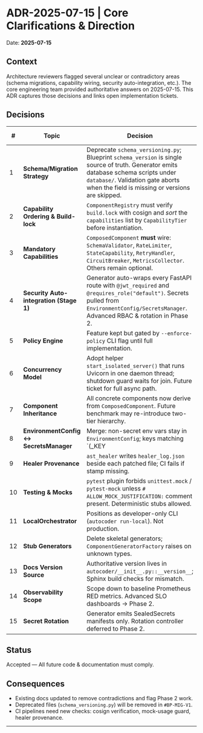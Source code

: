 # ADR-2025-07-15  |  Core Clarifications & Direction

Date: **2025-07-15**

## Context
Architecture reviewers flagged several unclear or contradictory areas (schema migrations, capability wiring, security auto-integration, etc.).  The core engineering team provided authoritative answers on 2025-07-15.  This ADR captures those decisions and links open implementation tickets.

## Decisions

| # | Topic | Decision | Follow-up Ticket |
|---|-------|----------|------------------|
| 1 | **Schema/Migration Strategy** | Deprecate `schema_versioning.py`; Blueprint `schema_version` is single source of truth.  Generator emits database schema scripts under `database/`.  Validation gate aborts when the field is missing or versions are skipped. | `#BP-MIG-V1` |
| 2 | **Capability Ordering & Build-lock** | `ComponentRegistry` must verify `build.lock` with cosign and _sort_ the `capabilities` list by `CapabilityTier` before instantiation. | `#CAP-TIER-SORT` |
| 3 | **Mandatory Capabilities** | `ComposedComponent` **must** wire: `SchemaValidator`, `RateLimiter`, `StateCapability`, `RetryHandler`, `CircuitBreaker`, `MetricsCollector`.  Others remain optional. | `#CAP-MANDATORY-5` |
| 4 | **Security Auto-integration (Stage 1)** | Generator auto-wraps every FastAPI route with `@jwt_required` and `@requires_role("default")`.  Secrets pulled from `EnvironmentConfig/SecretsManager`.  Advanced RBAC & rotation in Phase 2. | `#SEC-AUTO-JWT` |
| 5 | **Policy Engine** | Feature kept but gated by `--enforce-policy` CLI flag until full implementation. | `#POLICY-ENGINE-FLAG` |
| 6 | **Concurrency Model** | Adopt helper `start_isolated_server()` that runs Uvicorn in one daemon thread; shutdown guard waits for join.  Future ticket for full async path. | `#CONC-THREAD-WRAP` |
| 7 | **Component Inheritance** | All concrete components now derive from `ComposedComponent`.  Future benchmark may re-introduce two-tier hierarchy. | `#COMP-ONE-BASE` |
| 8 | **EnvironmentConfig ↔ SecretsManager** | Merge: non-secret env vars stay in `EnvironmentConfig`; keys matching `(_KEY|_PASSWORD|_TOKEN)$` are resolved via `SecretsManager`. | `#CFG-SECRETS-MERGE` |
| 9 | **Healer Provenance** | `ast_healer` writes `healer_log.json` beside each patched file; CI fails if stamp missing. | `#HEAL-PROV` |
|10 | **Testing & Mocks** | `pytest` plugin forbids `unittest.mock` / `pytest-mock` unless `# ALLOW_MOCK_JUSTIFICATION:` comment present.  Deterministic stubs allowed. | `#TEST-NO-LAZY-MOCK` |
|11 | **LocalOrchestrator** | Positions as developer-only CLI (`autocoder run-local`).  Not production. | `#CLI-LOCAL-ONLY` |
|12 | **Stub Generators** | Delete skeletal generators; `ComponentGeneratorFactory` raises on unknown types. | `#GEN-PRUNE` |
|13 | **Docs Version Source** | Authoritative version lives in `autocoder/__init__.py::__version__`; Sphinx build checks for mismatch. | `#DOC-VER-SRC` |
|14 | **Observability Scope** | Scope down to baseline Prometheus RED metrics.  Advanced SLO dashboards -> Phase 2. | `#OBS-RED` |
|15 | **Secret Rotation** | Generator emits SealedSecrets manifests only.  Rotation controller deferred to Phase 2. | `#SEC-ROTATE-PH2` |

## Status
Accepted — All future code & documentation must comply.

## Consequences
* Existing docs updated to remove contradictions and flag Phase 2 work.  
* Deprecated files (`schema_versioning.py`) will be removed in `#BP-MIG-V1`.  
* CI pipelines need new checks: cosign verification, mock-usage guard, healer provenance.

--- 